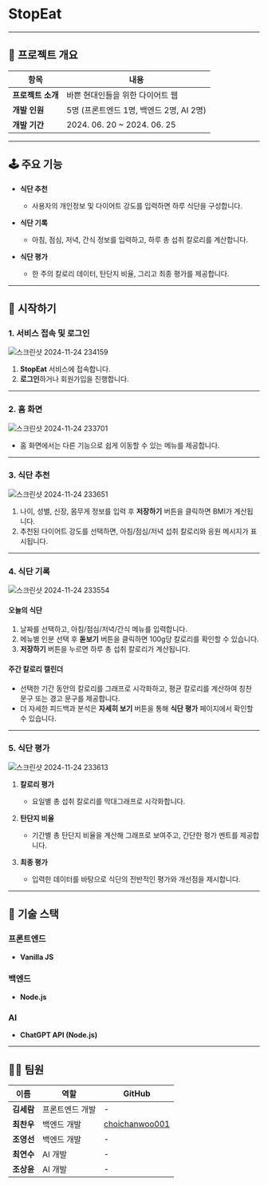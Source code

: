 # **StopEat**

---

## 📄 **프로젝트 개요**

| 항목            | 내용                                       |
|-----------------|--------------------------------------------|
| **프로젝트 소개** | 바쁜 현대인들을 위한 다이어트 웹          |
| **개발 인원**     | 5명 (프론트엔드 1명, 백엔드 2명, AI 2명) |
| **개발 기간**     | 2024. 06. 20 ~ 2024. 06. 25             |

---

## 🕹️ **주요 기능**

- **식단 추천**  
  - 사용자의 개인정보 및 다이어트 강도를 입력하면 하루 식단을 구성합니다.

- **식단 기록**  
  - 아침, 점심, 저녁, 간식 정보를 입력하고, 하루 총 섭취 칼로리를 계산합니다.

- **식단 평가**  
  - 한 주의 칼로리 데이터, 탄단지 비율, 그리고 최종 평가를 제공합니다.

---

## 👣 **시작하기**

### 1. 서비스 접속 및 로그인

![스크린샷 2024-11-24 234159](https://github.com/user-attachments/assets/dd469d1d-ce1a-4816-bb60-57055533025c)

1. **StopEat** 서비스에 접속합니다.  
2. **로그인**하거나 회원가입을 진행합니다.

---

### 2. 홈 화면

![스크린샷 2024-11-24 233701](https://github.com/user-attachments/assets/fd8550c8-1188-4b5c-adfc-d92a81888587)

- 홈 화면에서는 다른 기능으로 쉽게 이동할 수 있는 메뉴를 제공합니다.

---

### 3. 식단 추천

![스크린샷 2024-11-24 233651](https://github.com/user-attachments/assets/e2ef5c28-a7a8-4d32-ad3b-6e68449c6ee4)

1. 나이, 성별, 신장, 몸무게 정보를 입력 후 **저장하기** 버튼을 클릭하면 BMI가 계산됩니다.  
2. 추천된 다이어트 강도를 선택하면, 아침/점심/저녁 섭취 칼로리와 응원 메시지가 표시됩니다.

---

### 4. 식단 기록

![스크린샷 2024-11-24 233554](https://github.com/user-attachments/assets/9ee5374a-e787-454e-97c5-d3c0177fb80e)

#### **오늘의 식단**
1. 날짜를 선택하고, 아침/점심/저녁/간식 메뉴를 입력합니다.  
2. 메뉴별 인분 선택 후 **돋보기** 버튼을 클릭하면 100g당 칼로리를 확인할 수 있습니다.  
3. **저장하기** 버튼을 누르면 하루 총 섭취 칼로리가 계산됩니다.

#### **주간 칼로리 캘린더**
- 선택한 기간 동안의 칼로리를 그래프로 시각화하고, 평균 칼로리를 계산하여 칭찬 문구 또는 경고 문구를 제공합니다.
- 더 자세한 피드백과 분석은 **자세히 보기** 버튼을 통해 **식단 평가** 페이지에서 확인할 수 있습니다.

---

### 5. 식단 평가

![스크린샷 2024-11-24 233613](https://github.com/user-attachments/assets/43c18e64-187d-4555-86a5-df1c0353af07)

1. **칼로리 평가**  
   - 요일별 총 섭취 칼로리를 막대그래프로 시각화합니다.

2. **탄단지 비율**  
   - 기간별 총 탄단지 비율을 계산해 그래프로 보여주고, 간단한 평가 멘트를 제공합니다.

3. **최종 평가**  
   - 입력한 데이터를 바탕으로 식단의 전반적인 평가와 개선점을 제시합니다.

---

## 🔧 **기술 스택**

### **프론트엔드**
- **Vanilla JS**

### **백엔드**
- **Node.js**

### **AI**
- **ChatGPT API (Node.js)**

---

## 🧑‍💻 **팀원**

| 이름         | 역할           | GitHub                                       |
|--------------|----------------|---------------------------------------------|
| **김세람**   | 프론트엔드 개발 | -                                           |
| **최찬우**   | 백엔드 개발     | [choichanwoo001](https://github.com/choichanwoo001) |
| **조영선**   | 백엔드 개발     | -                                           |
| **최연수**   | AI 개발        | -                                           |
| **조상윤**   | AI 개발        | -                                           |
